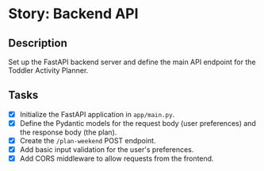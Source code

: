 # Story: Backend API

## Description

Set up the FastAPI backend server and define the main API endpoint for the Toddler Activity Planner.

## Tasks

- [x] Initialize the FastAPI application in `app/main.py`.
- [x] Define the Pydantic models for the request body (user preferences) and the response body (the plan).
- [x] Create the `/plan-weekend` POST endpoint.
- [x] Add basic input validation for the user's preferences.
- [x] Add CORS middleware to allow requests from the frontend.